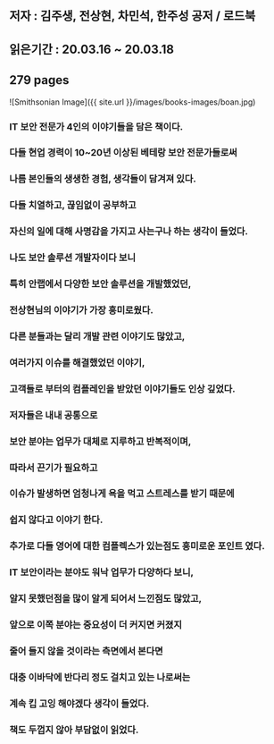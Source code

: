 ## 저자 : 김주생, 전상현, 차민석, 한주성 공저 / 로드북

## 읽은기간 : 20.03.16 ~ 20.03.18

## 279 pages

![Smithsonian Image]({{ site.url }}/images/books-images/boan.jpg)

### IT 보안 전문가 4인의 이야기들을 담은 책이다.

### 다들 현업 경력이 10~20년 이상된 베테랑 보안 전문가들로써

### 나름 본인들의 생생한 경험, 생각들이 담겨져 있다.

### 다들 치열하고, 끊임없이 공부하고

### 자신의 일에 대해 사명감을 가지고 사는구나 하는 생각이 들었다.

### 나도 보안 솔루션 개발자이다 보니

### 특히 안랩에서 다양한 보안 솔루션을 개발했었던,

### 전상현님의 이야기가 가장 흥미로웠다.

### 다른 분들과는 달리 개발 관련 이야기도 많았고,

### 여러가지 이슈를 해결했었던 이야기,

### 고객들로 부터의 컴플레인을 받았던 이야기들도 인상 깊었다.

### 저자들은 내내 공통으로

### 보안 분야는 업무가 대체로 지루하고 반복적이며,

### 따라서 끈기가 필요하고

### 이슈가 발생하면 엄청나게 욕을 먹고 스트레스를 받기 때문에

### 쉽지 않다고 이야기 한다.

### 추가로 다들 영어에 대한 컴플렉스가 있는점도 흥미로운 포인트 였다.

### IT 보안이라는 분야도 워낙 업무가 다양하다 보니,

### 알지 못했던점을 많이 알게 되어서 느낀점도 많았고,

### 앞으로 이쪽 분야는 중요성이 더 커지면 커졌지

### 줄어 들지 않을 것이라는 측면에서 본다면

### 대충 이바닥에 반다리 정도 걸치고 있는 나로써는

### 계속 킵 고잉 해야겠다 생각이 들었다.

### 책도 두껍지 않아 부담없이 읽었다.